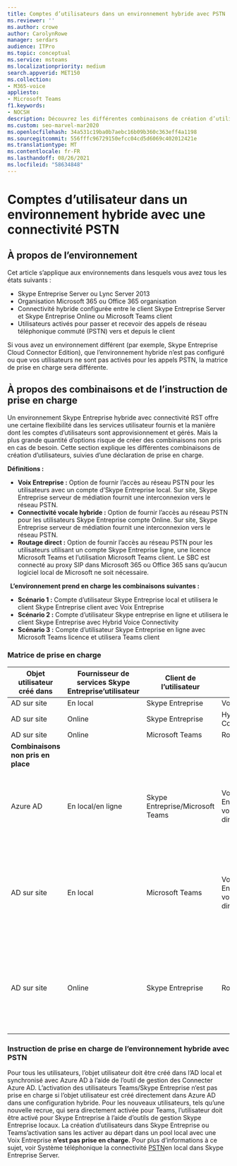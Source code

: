 ```yaml
---
title: Comptes d’utilisateurs dans un environnement hybride avec PSTN
ms.reviewer: ''
ms.author: crowe
author: CarolynRowe
manager: serdars
audience: ITPro
ms.topic: conceptual
ms.service: msteams
ms.localizationpriority: medium
search.appverid: MET150
ms.collection:
- M365-voice
appliesto:
- Microsoft Teams
f1.keywords:
- NOCSH
description: Découvrez les différentes combinaisons de création d’utilisateurs et les combinaisons qui sont pris en charge ou non.
ms.custom: seo-marvel-mar2020
ms.openlocfilehash: 34a531c19ba0b7aebc16b09b360c363eff4a1198
ms.sourcegitcommit: 556fffc96729150efcc04cd5d6069c402012421e
ms.translationtype: MT
ms.contentlocale: fr-FR
ms.lasthandoff: 08/26/2021
ms.locfileid: "58634848"
---
```

# <a name="user-accounts-in-a-hybrid-environment-with-pstn-connectivity"></a>Comptes d’utilisateur dans un environnement hybride avec une connectivité PSTN

## <a name="about-the-environment"></a>À propos de l’environnement

Cet article s’applique aux environnements dans lesquels vous avez tous les états suivants : 
 
- Skype Entreprise Server ou Lync Server 2013 
- Organisation Microsoft 365 ou Office 365 organisation 
- Connectivité hybride configurée entre le client Skype Entreprise Server et Skype Entreprise Online ou Microsoft Teams client 
- Utilisateurs activés pour passer et recevoir des appels de réseau téléphonique commuté (PSTN) vers et depuis le client

 
Si vous avez un environnement différent (par exemple, Skype Entreprise Cloud Connector Edition), que l’environnement hybride n’est pas configuré ou que vos utilisateurs ne sont pas activés pour les appels PSTN, la matrice de prise en charge sera différente.  

## <a name="about-the-combinations-and-the-supportability-statement"></a>À propos des combinaisons et de l’instruction de prise en charge  

Un environnement Skype Entreprise hybride avec connectivité RST offre une certaine flexibilité dans les services utilisateur fournis et la manière dont les comptes d’utilisateurs sont approvisionnement et gérés. Mais la plus grande quantité d’options risque de créer des combinaisons non pris en cas de besoin. Cette section explique les différentes combinaisons de création d’utilisateurs, suivies d’une déclaration de prise en charge.


**Définitions :**   
- **Voix Entreprise :** Option de fournir l’accès au réseau PSTN pour les utilisateurs avec un compte d’Skype Entreprise local. Sur site, Skype Entreprise serveur de médiation fournit une interconnexion vers le réseau PSTN.  
- **Connectivité vocale hybride :** Option de fournir l’accès au réseau PSTN pour les utilisateurs Skype Entreprise compte Online. Sur site, Skype Entreprise serveur de médiation fournit une interconnexion vers le réseau PSTN. 
- **Routage direct :** Option de fournir l’accès au réseau PSTN pour les utilisateurs utilisant un compte Skype Entreprise ligne, une licence Microsoft Teams et l’utilisation Microsoft Teams client. Le SBC est connecté au proxy SIP dans Microsoft 365 ou Office 365 sans qu’aucun logiciel local de Microsoft ne soit nécessaire.

  
**L’environnement prend en charge les combinaisons suivantes :**
- **Scénario 1 :** Compte d’utilisateur Skype Entreprise local et utilisera le client Skype Entreprise client avec Voix Entreprise
- **Scénario 2 :** Compte d’utilisateur Skype entreprise en ligne et utilisera le client Skype Entreprise avec Hybrid Voice Connectivity
- **Scénario 3 :** Compte d’utilisateur Skype Entreprise en ligne avec Microsoft Teams licence et utilisera Teams client
 
### <a name="supportability-matrix"></a>Matrice de prise en charge


|**Objet utilisateur créé dans**  |**Fournisseur de services Skype Entreprise’utilisateur**|**Client de l’utilisateur**|**Option Voix**|**Prise en charge**|
| ------------ | --------- | --------- | --------- | -------- |
|AD sur site| En local |Skype Entreprise   | Voix Entreprise   |Oui|
|AD sur site|Online| Skype Entreprise  | Hybrid Voice Connectivity   |Oui |
|AD sur site|Online |Microsoft Teams |Routage direct  |Oui |
|**Combinaisons non pris en place**    | |         |         |      |
|Azure AD| En local/en ligne | Skype Entreprise/Microsoft Teams|Voix Entreprise/Connectivité vocale hybride/routage direct  |Non, l’objet utilisateur DOIT d’abord être créé dans l’AD local |
|AD sur site  |En local| Microsoft Teams| Voix Entreprise/Connectivité vocale hybride/routage direct   |Non, Microsoft Teams client n’est pas pris en charge avec les clients Skype Entreprise |     
|AD sur site  |Online |Skype Entreprise  | Routage direct  |Non, le routage direct n’est pas pris en charge avec Skype Entreprise client  |


### <a name="supportability-statement-for-the-hybrid-environment-with-pstn"></a>Instruction de prise en charge de l’environnement hybride avec PSTN

Pour tous les utilisateurs, l’objet utilisateur doit être créé dans l’AD local et synchronisé avec Azure AD à l’aide de l’outil de gestion des Connecter Azure AD.  L’activation des utilisateurs Teams/Skype Entreprise  n’est pas prise en charge si l’objet utilisateur est créé directement dans Azure AD dans une configuration hybride. Pour les nouveaux utilisateurs, tels qu’une nouvelle recrue, qui sera directement activée pour Teams, l’utilisateur doit être activé pour Skype Entreprise à l’aide d’outils de gestion Skype Entreprise locaux. La création d’utilisateurs dans Skype Entreprise ou Teams’activation sans les activer au départ dans un pool local avec une Voix Entreprise **n’est pas prise en charge.** Pour plus d’informations à ce sujet, voir Système téléphonique la connectivité [PSTN](/skypeforbusiness/skype-for-business-hybrid-solutions/plan-your-phone-system-cloud-pbx-solution/plan-phone-system-with-on-premises-pstn-connectivity)en local dans Skype Entreprise Server.
